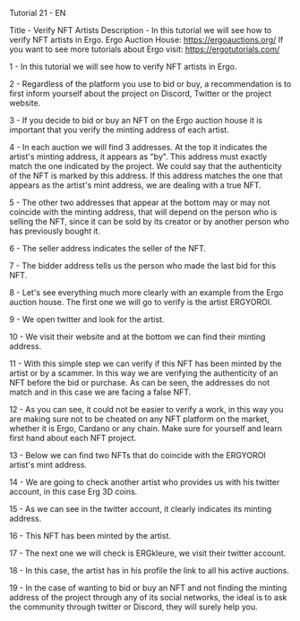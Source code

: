 Tutorial 21 - EN

Title - Verify NFT Artists
Description - In this tutorial we will see how to verify NFT artists in Ergo.
Ergo Auction House: https://ergoauctions.org/
If you want to see more tutorials about Ergo visit: https://ergotutorials.com/

1 - In this tutorial we will see how to verify NFT artists in Ergo.

2 - Regardless of the platform you use to bid or buy, a recommendation is to first inform yourself about the project on Discord, Twitter or the project website.

3 - If you decide to bid or buy an NFT on the Ergo auction house it is important that you verify the minting address of each artist.

4 - In each auction we will find 3 addresses. At the top it indicates the artist's minting address, it appears as "by". This address must exactly match the one indicated by the project. We could say that the authenticity of the NFT is marked by this address. If this address matches the one that appears as the artist's mint address, we are dealing with a true NFT.
 
5 - The other two addresses that appear at the bottom may or may not coincide with the minting address, that will depend on the person who is selling the NFT, since it can be sold by its creator or by another person who has previously bought it.

6 - The seller address indicates the seller of the NFT.

7 - The bidder address tells us the person who made the last bid for this NFT. 

8 - Let's see everything much more clearly with an example from the Ergo auction house. The first one we will go to verify is the artist ERGYOROI.

9 - We open twitter and look for the artist.

10 - We visit their website and at the bottom we can find their minting address.

11 - With this simple step we can verify if this NFT has been minted by the artist or by a scammer. In this way we are verifying the authenticity of an NFT before the bid or purchase. As can be seen, the addresses do not match and in this case we are facing a false NFT.

12 - As you can see, it could not be easier to verify a work, in this way you are making sure not to be cheated on any NFT platform on the market, whether it is Ergo, Cardano or any chain. Make sure for yourself and learn first hand about each NFT project.

13 - Below we can find two NFTs that do coincide with the ERGYOROI artist's mint address.

14 - We are going to check another artist who provides us with his twitter account, in this case Erg 3D coins.

15 - As we can see in the twitter account, it clearly indicates its minting address.

16 - This NFT has been minted by the artist.

17 - The next one we will check is ERGkleure, we visit their twitter account.

18 - In this case, the artist has in his profile the link to all his active auctions.

19 - In the case of wanting to bid or buy an NFT and not finding the minting address of the project through any of its social networks, the ideal is to ask the community through twitter or Discord, they will surely help you.

